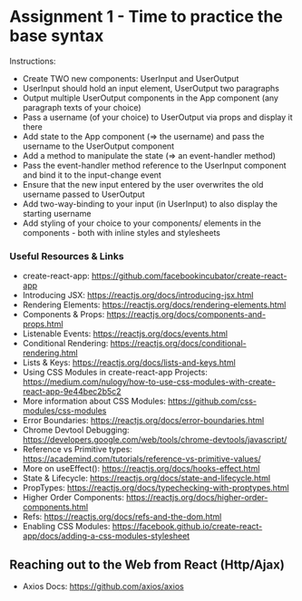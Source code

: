# Assignment 1 - Time to practice the base syntax

Instructions:

- Create TWO new components: UserInput and UserOutput
- UserInput should hold an input element, UserOutput two paragraphs
- Output multiple UserOutput components in the App component (any paragraph texts of your choice)
- Pass a username (of your choice) to UserOutput via props and display it there
- Add state to the App component (=> the username) and pass the username to the UserOutput component
- Add a method to manipulate the state (=> an event-handler method)
- Pass the event-handler method reference to the UserInput component and bind it to the input-change event
- Ensure that the new input entered by the user overwrites the old username passed to UserOutput
- Add two-way-binding to your input (in UserInput) to also display the starting username
- Add styling of your choice to your components/ elements in the components - both with inline styles and stylesheets

### Useful Resources & Links

- create-react-app: https://github.com/facebookincubator/create-react-app
- Introducing JSX: https://reactjs.org/docs/introducing-jsx.html
- Rendering Elements: https://reactjs.org/docs/rendering-elements.html
- Components & Props: https://reactjs.org/docs/components-and-props.html
- Listenable Events: https://reactjs.org/docs/events.html
- Conditional Rendering: https://reactjs.org/docs/conditional-rendering.html
- Lists & Keys: https://reactjs.org/docs/lists-and-keys.html
- Using CSS Modules in create-react-app Projects: https://medium.com/nulogy/how-to-use-css-modules-with-create-react-app-9e44bec2b5c2
- More information about CSS Modules: https://github.com/css-modules/css-modules
- Error Boundaries: https://reactjs.org/docs/error-boundaries.html
- Chrome Devtool Debugging: https://developers.google.com/web/tools/chrome-devtools/javascript/
- Reference vs Primitive types: https://academind.com/tutorials/reference-vs-primitive-values/
- More on useEffect(): https://reactjs.org/docs/hooks-effect.html
- State & Lifecycle: https://reactjs.org/docs/state-and-lifecycle.html
- PropTypes: https://reactjs.org/docs/typechecking-with-proptypes.html
- Higher Order Components: https://reactjs.org/docs/higher-order-components.html
- Refs: https://reactjs.org/docs/refs-and-the-dom.html
- Enabling CSS Modules: https://facebook.github.io/create-react-app/docs/adding-a-css-modules-stylesheet

## Reaching out to the Web from React (Http/Ajax)

- Axios Docs: https://github.com/axios/axios
